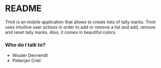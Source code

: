 # README #

Trivit is an mobile application that allows to create lists of tally marks. Trivit uses intuitive user actions in order to add or remove a list and add, remove and reset tally marks. Also, it comes in beautiful colors.

### Who do I talk to? ###

* Wouter Devriendt
* Pieterjan Criel
